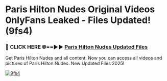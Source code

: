 # Paris Hilton Nudes Original Videos 0nlyFans Leaked - Files Updated! (9fs4)

<h3>🔴 CLICK HERE 🌐==►► <a href="https://tinyurl.com/yc6ubb5a" rel="nofollow">Paris Hilton Nudes Updated Files</a></h3>

Get Paris Hilton Nudes and all content. Now you can access all videos and pictures of Paris Hilton Nudes. New Updated Files 2025!

[![9fs4](https://i.imgur.com/7eu0CRL.gif)](https://tinyurl.com/yc6ubb5a)
